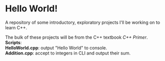# Hello World!
A repository of some introductory, exploratory projects I'll be working on to learn C++.    

The bulk of these projects will be from the C++ textbook _C++ Primer_.  
__Scripts__:  
**HelloWorld.cpp**: output "Hello World" to console.  
**Addition.cpp**: accept to integers in CLI and output their sum.  